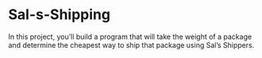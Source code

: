 # Sal-s-Shipping
In this project, you’ll build a program that will take the weight of a package and determine the cheapest way to ship that package using Sal’s Shippers.
